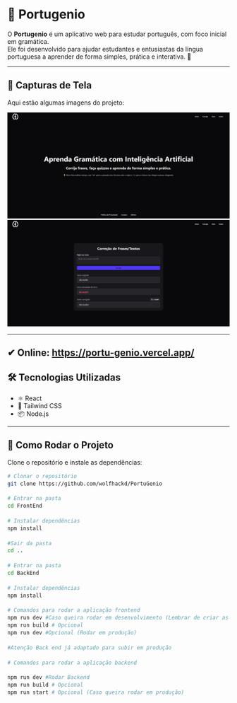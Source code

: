 # 📘 Portugenio

O **Portugenio** é um aplicativo web para estudar português, com foco inicial em gramática.  
Ele foi desenvolvido para ajudar estudantes e entusiastas da língua portuguesa a aprender de forma simples, prática e interativa. 🚀

---

## 📸 Capturas de Tela

Aqui estão algumas imagens do projeto:

![Tela inicial](./assets/PortuguenioInicio.jpg)  
![Exemplo de exercício](./assets/TelaCorrecao.jpg)

---
✔ Online: https://portu-genio.vercel.app/
---

## 🛠️ Tecnologias Utilizadas

- ⚛️ React
- 🎨 Tailwind CSS
- 📦 Node.js

---

## 🚀 Como Rodar o Projeto

Clone o repositório e instale as dependências:

```bash
# Clonar o repositório
git clone https://github.com/wolfhackd/PortuGenio

# Entrar na pasta
cd FrontEnd

# Instalar dependências
npm install

#Sair da pasta
cd ..

# Entrar na pasta
cd BackEnd

# Instalar dependências
npm install

# Comandos para rodar a aplicação frontend
npm run dev #Caso queira rodar em desenvolvimento (Lembrar de criar as .env tanto do back quanto do front)
npm run build # Opcional
npm run dev #Opcional (Rodar em produção)

#Atenção Back end já adaptado para subir em produção

# Comandos para rodar a aplicação backend

npm run dev #Rodar Backend
npm run build # Opcional
npm run start # Opcional (Caso queira rodar em produção)
```
